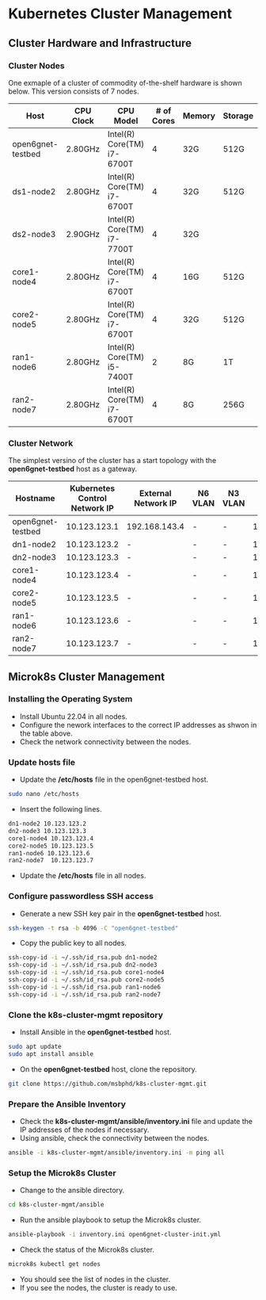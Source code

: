 # Kubernetes Cluster Management


## Cluster Hardware and Infrastructure

### Cluster Nodes

One exmaple of a cluster of commodity of-the-shelf hardware is shown below. This version consists of 7 nodes.

| Host                 | CPU Clock | CPU Model                  | # of Cores | Memory | Storage | Storage Interface | Network Standard | Network Bandwidth | Operating System  | Linux Distribution   |
|----------------------|-----------|----------------------------|------------|--------|---------|-------------------|------------------|-------------------|-------------------|----------------------|
| open6gnet-testbed    | 2.80GHz   | Intel(R) Core(TM) i7-6700T | 4          | 32G    | 512G    | SATA 3            | Ethernet         | 10000M/s          | Linux 5.15.0-122  | Ubuntu 22.04.31DS    |
| ds1-node2            | 2.80GHz   | Intel(R) Core(TM) i7-6700T | 4          | 32G    | 512G    | SATA 3            | Ethernet         | 10000M/s          | Linux 5.15.0-117  | Ubuntu 22.04.31DS    |
| ds2-node3            | 2.90GHz   | Intel(R) Core(TM) i7-7700T | 4          | 32G    |         |                   | Ethernet         | 10000M/s          | Linux 6.2.0-39    | Ubuntu 23.04         |
| core1-node4          | 2.80GHz   | Intel(R) Core(TM) i7-6700T | 4          | 16G    | 512G    | SATA 3            | Ethernet         | 10000M/s          | Linux 5.15.0-117  | Ubuntu 22.04.31DS    |
| core2-node5          | 2.80GHz   | Intel(R) Core(TM) i7-6700T | 4          | 32G    | 512G    | SATA 3            | Ethernet         | 10000M/s          | Linux 5.15.0-177  | Ubuntu 22.04.31DS    |
| ran1-node6           | 2.80GHz   | Intel(R) Core(TM) i5-7400T | 2          | 8G     | 1T      | SATA 3            | Ethernet         | 10000M/s          | Linux 5.15.0-117  | Ubuntu 22.04.31DS    |
| ran2-node7           | 2.80GHz   | Intel(R) Core(TM) i7-6700T | 4          | 8G     | 256G    | SATA 3            | Ethernet         | 10000M/s          | Linux 5.15.0-117  | Ubuntu 22.04.31DS    |


### Cluster Network

The simplest versino of the cluster has a start topology with the **open6gnet-testbed** host as a gateway.

| Hostname           | Kubernetes Control Network IP | External Network IP | N6 VLAN | N3 VLAN | Gateway       |
|--------------------|-------------------------------|---------------------|---------|---------|---------------|
| open6gnet-testbed  | 10.123.123.1                  | 192.168.143.4       | -       | -       | 192.168.143.1 |
| dn1-node2          | 10.123.123.2                  | -                   | -       | -       | 10.123.123.1  |
| dn2-node3          | 10.123.123.3                  | -                   | -       | -       | 10.123.123.1  |
| core1-node4        | 10.123.123.4                  | -                   | -       | -       | 10.123.123.1  |
| core2-node5        | 10.123.123.5                  | -                   | -       | -       | 10.123.123.1  |
| ran1-node6         | 10.123.123.6                  | -                   | -       | -       | 10.123.123.1  |
| ran2-node7         | 10.123.123.7                  | -                   | -       | -       | 10.123.123.1  |


## Microk8s Cluster  Management

### Installing the Operating System

- Install Ubuntu 22.04 in all nodes.
- Configure the nework interfaces to the correct IP addresses as shwon in the table above.
- Check the network connectivity between the nodes.

### Update hosts file

- Update the **/etc/hosts** file in the open6gnet-testbed host.

```bash
sudo nano /etc/hosts
```

- Insert the following lines.

```bash
dn1-node2 10.123.123.2
dn2-node3 10.123.123.3
core1-node4 10.123.123.4
core2-node5 10.123.123.5
ran1-node6 10.123.123.6
ran2-node7  10.123.123.7
```

- Update the **/etc/hosts** file in all nodes.


### Configure passwordless SSH access

- Generate a new SSH key pair in the **open6gnet-testbed** host.

```bash
ssh-keygen -t rsa -b 4096 -C "open6gnet-testbed"
```


- Copy the public key to all nodes.

```bash
ssh-copy-id -i ~/.ssh/id_rsa.pub dn1-node2
ssh-copy-id -i ~/.ssh/id_rsa.pub dn2-node3
ssh-copy-id -i ~/.ssh/id_rsa.pub core1-node4
ssh-copy-id -i ~/.ssh/id_rsa.pub core2-node5
ssh-copy-id -i ~/.ssh/id_rsa.pub ran1-node6
ssh-copy-id -i ~/.ssh/id_rsa.pub ran2-node7
```

### Clone the k8s-cluster-mgmt repository

- Install Ansible in the **open6gnet-testbed** host.

```bash
sudo apt update
sudo apt install ansible
```
    
- On the **open6gnet-testbed** host, clone the repository.

```bash
git clone https://github.com/msbphd/k8s-cluster-mgmt.git
```

### Prepare the Ansible Inventory

- Check the **k8s-cluster-mgmt/ansible/inventory.ini** file and update the IP addresses of the nodes if necessary.
- Using ansible, check the connectivity between the nodes.

```bash 
ansible -i k8s-cluster-mgmt/ansible/inventory.ini -m ping all
```

### Setup the Microk8s Cluster


- Change to the ansible directory.

```bash
cd k8s-cluster-mgmt/ansible
```

- Run the ansible playbook to setup the Microk8s cluster.

```bash
ansible-playbook -i inventory.ini open6gnet-cluster-init.yml
```

- Check the status of the Microk8s cluster.

```bash
microk8s kubectl get nodes
```

- You should see the list of nodes in the cluster.
- If you see the nodes, the cluster is ready to use.

